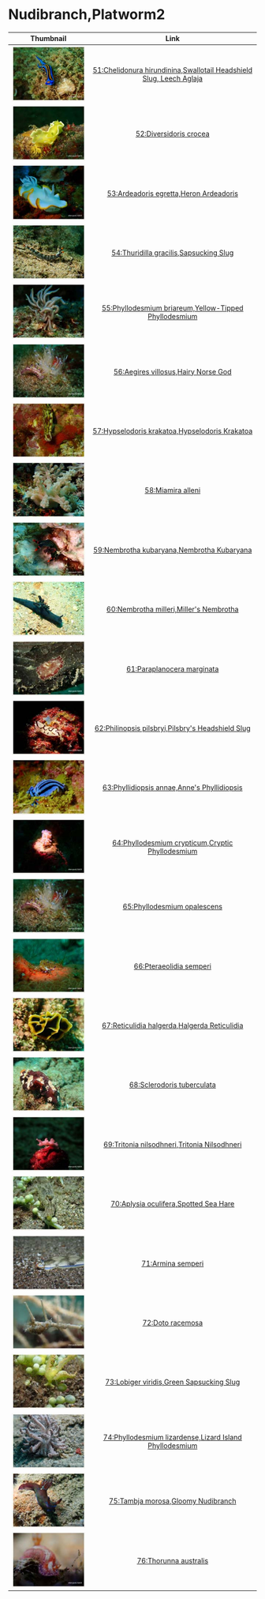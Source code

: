 # Nudibranch,Platworm2

| Thumbnail | Link |
| :---: | :---: |
| ![](../../.gitbook/assets/small-chelidonura-hirundinina.jpg)  | [51:Chelidonura hirundinina,Swallotail Headshield Slug, Leech Aglaja](51-chelidonura-hirundinina-swallotail-headshield-slug-leech-aglaja.md) |
| ![](../../.gitbook/assets/small-diversidoris-crocea.jpg)  | [52:Diversidoris crocea](52-diversidoris-crocea.md) |
| ![](../../.gitbook/assets/small-heron-ardeadoris.jpg)  | [53:Ardeadoris egretta,Heron Ardeadoris](53-ardeadoris-egretta-heron-ardeadoris.md) |
| ![](../../.gitbook/assets/small-thuridilla-gracilis.jpg)  | [54:Thuridilla gracilis,Sapsucking Slug](54-thuridilla-gracilis-sapsucking-slug.md) |
| ![](../../.gitbook/assets/small-yellow-tipped-phyllodesmium.jpg)  | [55:Phyllodesmium briareum,Yellow-Tipped Phyllodesmium](55-phyllodesmium-briareum-yellow-tipped-phyllodesmium.md) |
| ![](../../.gitbook/assets/small-aegires-villosus-the-red-one.jpg)  | [56:Aegires villosus,Hairy Norse God](56-aegires-villosus-hairy-norse-god.md) |
| ![](../../.gitbook/assets/small-hypselodoris-krakatoa.jpg)  | [57:Hypselodoris krakatoa,Hypselodoris Krakatoa](57-hypselodoris-krakatoa-hypselodoris-krakatoa.md) |
| ![](../../.gitbook/assets/small-miamira-alleni.jpg)  | [58:Miamira alleni](58-miamira-alleni.md) |
| ![](../../.gitbook/assets/small-nembrotha-kubaryana.jpg)  | [59:Nembrotha kubaryana,Nembrotha Kubaryana](59-nembrotha-kubaryana-nembrotha-kubaryana.md) |
| ![](../../.gitbook/assets/small-nembrotha-milleri.jpg)  | [60:Nembrotha milleri,Miller's Nembrotha](60-nembrotha-milleri-millers-nembrotha.md) |
| ![](../../.gitbook/assets/small-paraplanocera-marginata.jpg)  | [61:Paraplanocera marginata](61-paraplanocera-marginata.md) |
| ![](../../.gitbook/assets/small-philinopsis-pilsbryi.jpg)  | [62:Philinopsis pilsbryi,Pilsbry's Headshield Slug](62-philinopsis-pilsbryi-pilsbrys-headshield-slug.md) |
| ![](../../.gitbook/assets/small-phyllidiopsis-annae.jpg)  | [63:Phyllidiopsis annae,Anne's Phyllidiopsis](63-phyllidiopsis-annae-annes-phyllidiopsis.md) |
| ![](../../.gitbook/assets/small-phyllodesmium-crypticum.jpg)  | [64:Phyllodesmium crypticum,Cryptic Phyllodesmium](64-phyllodesmium-crypticum-cryptic-phyllodesmium.md) |
| ![](../../.gitbook/assets/small-phyllodesmium-opalescens-the-white-one.jpg)  | [65:Phyllodesmium opalescens](65-phyllodesmium-opalescens.md) |
| ![](../../.gitbook/assets/small-pteraeolidia-semperi.jpg)  | [66:Pteraeolidia semperi](66-pteraeolidia-semperi.md) |
| ![](../../.gitbook/assets/small-reticulidia-halgerda.jpg)  | [67:Reticulidia halgerda,Halgerda Reticulidia](67-reticulidia-halgerda-halgerda-reticulidia.md) |
| ![](../../.gitbook/assets/small-sclerodoris-tuberculata.jpg)  | [68:Sclerodoris tuberculata](68-sclerodoris-tuberculata.md) |
| ![](../../.gitbook/assets/small-tritonia-nilsodhneri.jpg)  | [69:Tritonia nilsodhneri,Tritonia Nilsodhneri](69-tritonia-nilsodhneri-tritonia-nilsodhneri.md) |
| ![](../../.gitbook/assets/small-aplysia-oculifera.jpg)  | [70:Aplysia oculifera,Spotted Sea Hare](70-aplysia-oculifera-spotted-sea-hare.md) |
| ![](../../.gitbook/assets/small-armina-semperi.jpg)  | [71:Armina semperi](71-armina-semperi.md) |
| ![](../../.gitbook/assets/small-doto-racemosa.jpg)  | [72:Doto racemosa](72-doto-racemosa.md) |
| ![](../../.gitbook/assets/small-lobiger-viridis.jpg)  | [73:Lobiger viridis,Green Sapsucking Slug](73-lobiger-viridis-green-sapsucking-slug.md) |
| ![](../../.gitbook/assets/small-phyllodesmium-lizardense.jpg)  | [74:Phyllodesmium lizardense,Lizard Island Phyllodesmium](74-phyllodesmium-lizardense-lizard-island-phyllodesmium.md) |
| ![](../../.gitbook/assets/small-tambja-morosa.jpg)  | [75:Tambja morosa,Gloomy Nudibranch](75-tambja-morosa-gloomy-nudibranch.md) |
| ![](../../.gitbook/assets/small-thorunna-australis.jpg)  | [76:Thorunna australis](76-thorunna-australis.md) |



